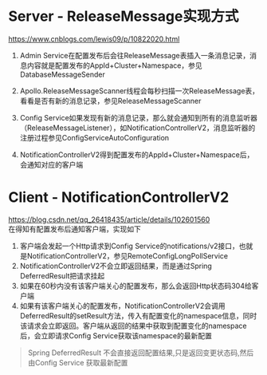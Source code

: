 # Server - ReleaseMessage实现方式
https://www.cnblogs.com/lewis09/p/10822020.html  

1. Admin Service在配置发布后会往ReleaseMessage表插入一条消息记录，消息内容就是配置发布的AppId+Cluster+Namespace，参见DatabaseMessageSender

2. Apollo.ReleaseMessageScanner线程会每秒扫描一次ReleaseMessage表，看看是否有新的消息记录，参见ReleaseMessageScanner

3. Config Service如果发现有新的消息记录，那么就会通知到所有的消息监听器（ReleaseMessageListener），如NotificationControllerV2，消息监听器的注册过程参见ConfigServiceAutoConfiguration

4. NotificationControllerV2得到配置发布的AppId+Cluster+Namespace后，会通知对应的客户端

# Client - NotificationControllerV2
https://blog.csdn.net/qq_26418435/article/details/102601560  
在得知有配置发布后通知客户端，实现如下
1. 客户端会发起一个Http请求到Config Service的notifications/v2接口，也就是NotificationControllerV2，参见RemoteConfigLongPollService
2. NotificationControllerV2不会立即返回结果，而是通过Spring DeferredResult把请求挂起
3. 如果在60秒内没有该客户端关心的配置发布，那么会返回Http状态码304给客户端
4. 如果有该客户端关心的配置发布，NotificationControllerV2会调用DeferredResult的setResult方法，传入有配置变化的namespace信息，同时该请求会立即返回。客户端从返回的结果中获取到配置变化的namespace后，会立即请求Config Service获取该namespace的最新配置

> Spring DeferredResult 不会直接返回配置结果,只是返回变更状态码,然后由Config Service 获取最新配置